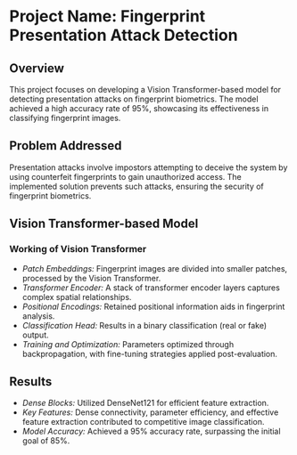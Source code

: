 # Project Name: Fingerprint Presentation Attack Detection

## Overview
This project focuses on developing a Vision Transformer-based model for detecting presentation attacks on fingerprint biometrics. The model achieved a high accuracy rate of 95%, showcasing its effectiveness in classifying fingerprint images.

## Problem Addressed
Presentation attacks involve impostors attempting to deceive the system by using counterfeit fingerprints to gain unauthorized access. The implemented solution prevents such attacks, ensuring the security of fingerprint biometrics.

## Vision Transformer-based Model
### Working of Vision Transformer
- *Patch Embeddings:* Fingerprint images are divided into smaller patches, processed by the Vision Transformer.
- *Transformer Encoder:* A stack of transformer encoder layers captures complex spatial relationships.
- *Positional Encodings:* Retained positional information aids in fingerprint analysis.
- *Classification Head:* Results in a binary classification (real or fake) output.
- *Training and Optimization:* Parameters optimized through backpropagation, with fine-tuning strategies applied post-evaluation.

## Results
- *Dense Blocks:* Utilized DenseNet121 for efficient feature extraction.
- *Key Features:* Dense connectivity, parameter efficiency, and effective feature extraction contributed to competitive image classification.
- *Model Accuracy:* Achieved a 95% accuracy rate, surpassing the initial goal of 85%.
